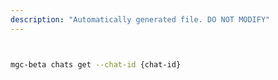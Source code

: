 ```yaml
---
description: "Automatically generated file. DO NOT MODIFY"
---
```


```bash


mgc-beta chats get --chat-id {chat-id}

```